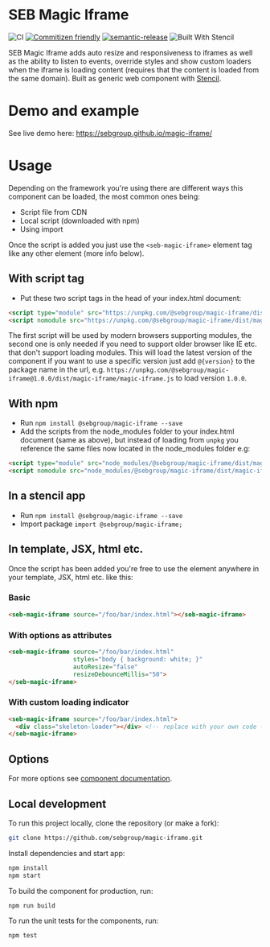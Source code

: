 # SEB Magic Iframe

![CI](https://github.com/sebgroup/magic-iframe/workflows/CI/badge.svg?branch=master)
[![Commitizen friendly](https://img.shields.io/badge/commitizen-friendly-brightgreen.svg)](http://commitizen.github.io/cz-cli/)
[![semantic-release](https://img.shields.io/badge/%20%20%F0%9F%93%A6%F0%9F%9A%80-semantic--release-e10079.svg)](https://github.com/semantic-release/semantic-release)
![Built With Stencil](https://img.shields.io/badge/-Built%20With%20Stencil-16161d.svg?logo=data%3Aimage%2Fsvg%2Bxml%3Bbase64%2CPD94bWwgdmVyc2lvbj0iMS4wIiBlbmNvZGluZz0idXRmLTgiPz4KPCEtLSBHZW5lcmF0b3I6IEFkb2JlIElsbHVzdHJhdG9yIDE5LjIuMSwgU1ZHIEV4cG9ydCBQbHVnLUluIC4gU1ZHIFZlcnNpb246IDYuMDAgQnVpbGQgMCkgIC0tPgo8c3ZnIHZlcnNpb249IjEuMSIgaWQ9IkxheWVyXzEiIHhtbG5zPSJodHRwOi8vd3d3LnczLm9yZy8yMDAwL3N2ZyIgeG1sbnM6eGxpbms9Imh0dHA6Ly93d3cudzMub3JnLzE5OTkveGxpbmsiIHg9IjBweCIgeT0iMHB4IgoJIHZpZXdCb3g9IjAgMCA1MTIgNTEyIiBzdHlsZT0iZW5hYmxlLWJhY2tncm91bmQ6bmV3IDAgMCA1MTIgNTEyOyIgeG1sOnNwYWNlPSJwcmVzZXJ2ZSI%2BCjxzdHlsZSB0eXBlPSJ0ZXh0L2NzcyI%2BCgkuc3Qwe2ZpbGw6I0ZGRkZGRjt9Cjwvc3R5bGU%2BCjxwYXRoIGNsYXNzPSJzdDAiIGQ9Ik00MjQuNywzNzMuOWMwLDM3LjYtNTUuMSw2OC42LTkyLjcsNjguNkgxODAuNGMtMzcuOSwwLTkyLjctMzAuNy05Mi43LTY4LjZ2LTMuNmgzMzYuOVYzNzMuOXoiLz4KPHBhdGggY2xhc3M9InN0MCIgZD0iTTQyNC43LDI5Mi4xSDE4MC40Yy0zNy42LDAtOTIuNy0zMS05Mi43LTY4LjZ2LTMuNkgzMzJjMzcuNiwwLDkyLjcsMzEsOTIuNyw2OC42VjI5Mi4xeiIvPgo8cGF0aCBjbGFzcz0ic3QwIiBkPSJNNDI0LjcsMTQxLjdIODcuN3YtMy42YzAtMzcuNiw1NC44LTY4LjYsOTIuNy02OC42SDMzMmMzNy45LDAsOTIuNywzMC43LDkyLjcsNjguNlYxNDEuN3oiLz4KPC9zdmc%2BCg%3D%3D&colorA=16161d)

SEB Magic Iframe adds auto resize and responsiveness to iframes as well as the ability to listen to events, override styles and show custom loaders when the iframe is loading content (requires that the content is loaded from the same domain). Built as generic web component with [Stencil](https://stenciljs.com/).

# Demo and example
See live demo here: https://sebgroup.github.io/magic-iframe/

# Usage

Depending on the framework you're using there are different ways this component can be loaded, the most common ones being:

- Script file from CDN
- Local script (downloaded with npm)
- Using import

Once the script is added you just use the `<seb-magic-iframe>` element tag like any other element (more info below).

## With script tag

- Put these two script tags in the head of your index.html document:
```html
<script type="module" src="https://unpkg.com/@sebgroup/magic-iframe/dist/magic-iframe/magic-iframe.esm.js"></script>
<script nomodule src="https://unpkg.com/@sebgroup/magic-iframe/dist/magic-iframe/magic-iframe.js"></script>
```
The first script will be used by modern browsers supporting modules, the second one is only needed if you need to support older browser like IE etc. that don't support loading modules.
This will load the latest version of the component if you want to use a specific version just add `@{version}` to the package name in the url, e.g. `https://unpkg.com/@sebgroup/magic-iframe@1.0.0/dist/magic-iframe/magic-iframe.js` to load version `1.0.0`.


## With npm
- Run `npm install @sebgroup/magic-iframe --save`
- Add the scripts from the node_modules folder to your index.html document (same as above), but instead of loading from `unpkg` you reference the same files now located in the node_modules folder e.g:
 ```html
 <script type="module" src="node_modules/@sebgroup/magic-iframe/dist/magic-iframe/magic-iframe.esm.js"></script>
 <script nomodule src="node_modules/@sebgroup/magic-iframe/dist/magic-iframe/magic-iframe.js"></script>
 ```

## In a stencil app
- Run `npm install @sebgroup/magic-iframe --save`
- Import package `import @sebgroup/magic-iframe;`


## In template, JSX, html etc.
Once the script has been added you're free to use the element anywhere in your template, JSX, html etc. like this:

### Basic

```html
<seb-magic-iframe source="/foo/bar/index.html"></seb-magic-iframe>
```

### With options as attributes

```html
<seb-magic-iframe source="/foo/bar/index.html"
                  styles="body { background: white; }"
                  autoResize="false"
                  resizeDebounceMillis="50">
</seb-magic-iframe>
```

### With custom loading indicator
```html
<seb-magic-iframe source="/foo/bar/index.html">
  <div class="skeleton-loader"></div> <!-- replace with your own code -->
</seb-magic-iframe>
```

## Options
For more options see [component documentation](/src/components/seb-magic-iframe/readme.md).

## Local development

To run this project locally, clone the repository (or make a fork):

```bash
git clone https://github.com/sebgroup/magic-iframe.git
```

Install dependencies and start app:

```bash
npm install
npm start
```

To build the component for production, run:

```bash
npm run build
```

To run the unit tests for the components, run:

```bash
npm test
```


